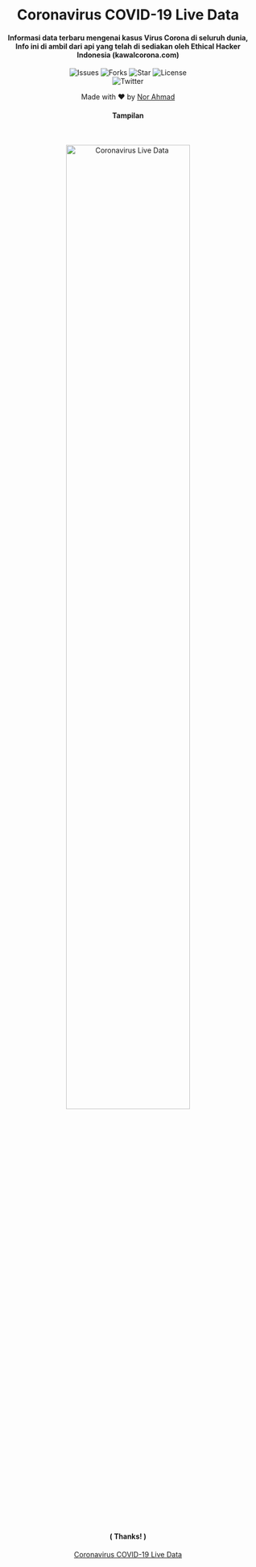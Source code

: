<H1 align="center">Coronavirus COVID-19 Live Data
</H1>
<H4 align="center">Informasi data terbaru mengenai kasus Virus Corona di seluruh dunia, Info ini di ambil dari api yang telah di sediakan oleh Ethical Hacker Indonesia (kawalcorona.com)</H4>

<p align="center">
 <img src="https://img.shields.io/github/issues/norahmad/coronaupdate" alt="Issues">
 <img src="https://img.shields.io/github/forks/norahmad/coronaupdate" alt="Forks">
 <img src="https://img.shields.io/github/stars/norahmad/coronaupdate" alt="Star">
 <img src="https://img.shields.io/github/license/norahmad/coronaupdate" alt="License"> <br>
 <img src="https://img.shields.io/twitter/url?url=https%3A%2F%2Fgithub.com%2Fnorahmad%2Fcoronaupdate" alt="Twitter"> <br>
</p>

<p align="center">
Made with ❤️ by <a href="https://github.com/norahmad">Nor Ahmad</a>
</p>
 <h4 align="center">Tampilan</h4> <br>
 <p align="center">
 <img src="https://i.ibb.co/DgGfMLx/carbon-2.png" alt="Coronavirus Live Data" width="70%">
 </p>
 <h4 align="center">( Thanks! )</h4>

<p align="center"><a href="https://kawalcorona.com" target="_blank">Coronavirus COVID-19 Live Data</a></p>
